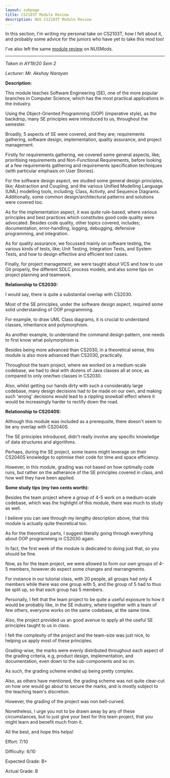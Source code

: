 ```yaml
---
layout: subpage
title: CS2103T Module Review
description: NUS CS2103T Module Review
---
```


In this section, I'm writing my personal take on CS2103T, how I felt about it,
and probably some advice for the juniors who have yet to take this mod too!

I've also left the same [module review](https://nusmods.com/modules/CS2103T/software-engineering)
on NUSMods.

---

_Taken in AY19/20 Sem 2_

_Lecturer: Mr. Akshay Narayan_

**Description:**

This module teaches Software Engineering (SE), one of the more popular
branches in Computer Science, which has the most practical applications
in the industry.

Using the Object-Oriented Programming (OOP) (imperative style), as the
backdrop, many SE principles were introduced to us, throughout the
semester.

Broadly, 5 aspects of SE were covered, and they are; requirements gathering,
software design, implementation, quality assurance, and project management.

Firstly for requirements gathering, we covered some general aspects, like;
prioritising requirements and Non-Functional Requirements, before looking at
a few requirements gathering and requirements specification techniques
(with particular emphasis on User Stories).

For the software design aspect, we studied some general design principles,
like; Abstraction and Coupling, and the various Unified Modelling Language (UML)
modelling tools, including; Class, Activity, and Sequence Diagrams.
Additionally, some common design/architectural patterns and solutions
were covered too.

As for the implementation aspect, it was quite rule-based, where various
principles and best practices which constitutes good code quality were
advocated. Besides code quality, other topics covered, includes;
documentation, error-handling, logging, debugging, defensive programming,
and integration.

As for quality assurance, we focussed mainly on software testing, the
various kinds of tests, like; Unit Testing, Integration Tests, and System
Tests, and how to design effective and efficient test cases.

Finally, for project management, we were taught about VCS and how to use
Git properly, the different SDLC process models, and also some tips on
project planning and teamwork.

**Relationship to CS2030:**

I would say, there is quite a substantial overlap with CS2030.

Most of the SE principles, under the software design aspect, required
some solid understanding of OOP programming.

For example, to draw UML Class diagrams, it is crucial to understand classes,
inheritance and polymorphism.

As another example, to understand the command design pattern, one needs
to first know what polymorphism is.

Besides being more advanced than CS2030, in a theoretical sense, this module
is also more advanced than CS2030, practically.

Throughout the team project, where we worked on a medium-scale codebase,
we had to deal with dozens of Java classes all at once, as compared to only
one/two classes in CS2030.

Also, whilst getting our hands dirty with such a considerably large codebase,
many design decisions had to be made on our own, and making such 'wrong'
decisions would lead to a rippling snowball effect where it would be
increasingly harder to rectify down the road.

**Relationship to CS2040S:**

Although this module was included as a prerequsite, there doesn't seem
to be any overlap with CS2040S.

The SE principles introduced, didn't really involve any specific
knowledge of data structures and algorithms.

Perhaps, during the SE project, some teams might leverage on their CS2040S
knowledge to optimise their code for time and space efficiency.

However, in this module, grading was not based on how optimally code runs, but
rather on the adherance of the SE principles covered in class, and how well
they have been applied.

**Some study tips (my two cents worth):**

Besides the team project where a group of 4-5 work on a medium-scale
codebase, which was the highlight of this module, there was much to study
as well.

I believe you can see through my lengthy description above, that this
module is actually quite theoretical too.

As for the theoretical parts, I suggest literally going through everything
about OOP programming in CS2030 again.

In fact, the first week of the module is dedicated to doing just that, so
you should be fine.

Now, as for the team project, we were allowed to form our own groups
of 4-5 members, however do expect some changes and rearrangments.

For instance in our tutorial class, with 20 people, all groups had only
4 members while there was one group with 5, and the group of 5 had to
thus be split up, so that each group has 5 members.

Personally, I felt that the team project to be quite a useful exposure to
how it would be probably like, in the SE industry, where together with
a team of few others, everyone works on the same codebase, at the
same time.

Also, the project provided us an good avenue to apply all the useful
SE principles taught to us in class.

I felt the complexity of the project and the team-size was just nice,
to helping us apply most of these principles.

Grading-wise, the marks were evenly distributed throughout each
aspect of the grading criteria, e.g, product design, implementation,
and documentation, even down to the sub-components and so on.

As such, the grading scheme ended up being pretty complex.

Also, as others have mentioned, the grading scheme
was not quite clear-cut on how one would go about to secure the
marks, and is mostly subject to the teaching team's discretion.

However, the grading of the project was non bell-curved.

Nonetheless, I urge you not to be drawn away by any of these
circumstances, but to just give your best for this team project, that
you might learn and benefit much from it.

All the best, and hope this helps!

Effort: 7/10

Difficulty: 6/10

Expected Grade: B+

Actual Grade: B
